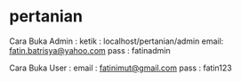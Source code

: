 # pertanian
 Cara Buka Admin :
 ketik : localhost/pertanian/admin
 email: fatin.batrisya@yahoo.com
 pass : fatinadmin

 Cara Buka User :
 email : fatinimut@gmail.com
 pass  : fatin123
